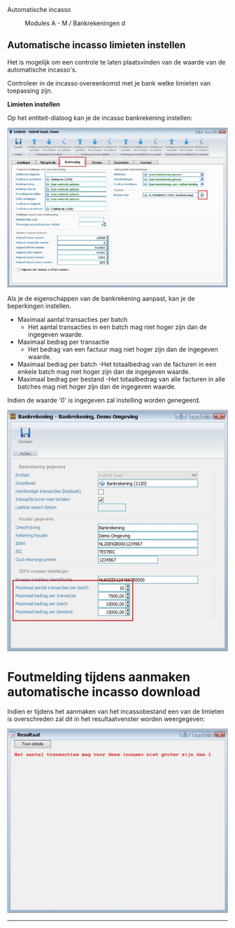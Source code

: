 <properties>
	<page>
		<title>Automatische incasso</title>
		<description>Automatische incasso</description>
	</page>
	<menu>
		<position>Modules A - M / Bankrekeningen </position> 
		<title>Limiet instellen</title>
		<sort>d</sort>
	</menu>
</properties>

## Automatische incasso limieten instellen ##

Het is mogelijk om een controle te laten plaatsvinden van de waarde van de automatische incasso's.

<div class="tip">Controleer in de incasso overeenkomst met je bank welke limieten van toepassing zijn.</div>

**Limieten instellen**

Op het entiteit-dialoog kan je de incasso bankrekening instellen:

![](images/limiet-instellen-entiteit-incasso-bankrekening.jpg)


Als je de eigenschappen van de bankrekening aanpast, kan je de beperkingen instellen.

- Maximaal aantal transacties per batch
  - Het aantal transacties in een batch mag niet hoger zijn dan de ingegeven waarde.
- Maximaal bedrag per transactie
  - Het bedrag van een factuur mag niet hoger zijn dan de ingegeven waarde.
- Maximaal bedrag per batch
  -Het totaalbedrag van de facturen in een enkele batch mag niet hoger zijn dan de ingegeven waarde.
- Maximaal bedrag per bestand
  -Het totaalbedrag van alle facturen in alle batches mag niet hoger zijn dan de ingegeven waarde.

<div class="info">Indien de waarde '0' is ingegeven zal instelling worden genegeerd.</div>

![](images/limiet-instellen-incasso-bankrekening.jpg)

# Foutmelding tijdens aanmaken automatische incasso download #

Indien er tijdens het aanmaken van het incassobestand een van de limieten is overschreden zal dit in het resultaatvenster worden weergegeven:

![](images/incasso-aanmaken-foutmelding.jpg)

---------
